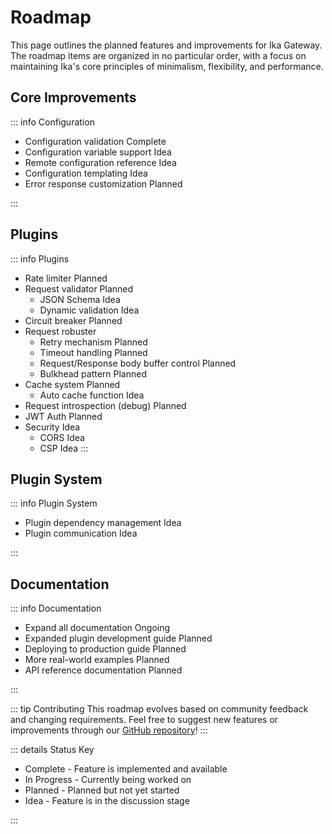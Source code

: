 # Roadmap

This page outlines the planned features and improvements for Ika Gateway. The roadmap items are organized in no particular order, with a focus on maintaining Ika's core principles of minimalism, flexibility, and performance.

## Core Improvements

::: info Configuration

- Configuration validation <Badge type="tip">Complete</Badge>
- Configuration variable support <Badge type="info">Idea</Badge>
- Remote configuration reference <Badge type="info">Idea</Badge>
- Configuration templating <Badge type="info">Idea</Badge>
- Error response customization <Badge type="danger">Planned</Badge>

:::

## Plugins

::: info Plugins

- Rate limiter <Badge type="danger">Planned</Badge>
- Request validator <Badge type="danger">Planned</Badge>
  - JSON Schema <Badge type="info">Idea</Badge>
  - Dynamic validation <Badge type="info">Idea</Badge>
- Circuit breaker <Badge type="danger">Planned</Badge>
- Request robuster
  - Retry mechanism <Badge type="danger">Planned</Badge>
  - Timeout handling <Badge type="danger">Planned</Badge>
  - Request/Response body buffer control <Badge type="danger">Planned</Badge>
  - Bulkhead pattern <Badge type="danger">Planned</Badge>
- Cache system <Badge type="danger">Planned</Badge>
  - Auto cache function <Badge type="info">Idea</Badge>
- Request introspection (debug) <Badge type="danger">Planned</Badge>
- JWT Auth <Badge type="danger">Planned</Badge>
- Security <Badge type="info">Idea</Badge>
    - CORS <Badge type="info">Idea</Badge>
    - CSP <Badge type="info">Idea</Badge>
:::

## Plugin System

::: info Plugin System

- Plugin dependency management <Badge type="info">Idea</Badge>
- Plugin communication <Badge type="info">Idea</Badge>

:::

## Documentation

::: info Documentation

- Expand all documentation <Badge type="warning">Ongoing</Badge>
- Expanded plugin development guide <Badge type="danger">Planned</Badge>
- Deploying to production guide <Badge type="danger">Planned</Badge>
- More real-world examples <Badge type="danger">Planned</Badge>
- API reference documentation <Badge type="danger">Planned</Badge>

:::

::: tip Contributing
This roadmap evolves based on community feedback and changing requirements. Feel free to suggest new features or improvements through our [GitHub repository](https://github.com/alx99/ika)!
:::

::: details Status Key

- <Badge type="tip">Complete</Badge> - Feature is implemented and available
- <Badge type="warning">In Progress</Badge> - Currently being worked on
- <Badge type="danger">Planned</Badge> - Planned but not yet started
- <Badge type="info">Idea</Badge> - Feature is in the discussion stage

:::
